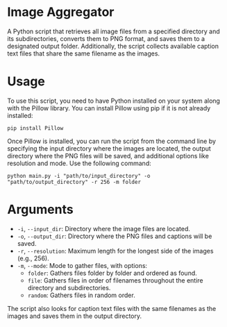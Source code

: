 # Image Aggregator
A Python script that retrieves all image files from a specified directory and its subdirectories, converts them to PNG format, and saves them to a designated output folder. Additionally, the script collects available caption text files that share the same filename as the images.

# Usage

To use this script, you need to have Python installed on your system along with the Pillow library. You can install Pillow using pip if it is not already installed:

```
pip install Pillow
```

Once Pillow is installed, you can run the script from the command line by specifying the input directory where the images are located, the output directory where the PNG files will be saved, and additional options like resolution and mode. Use the following command:

```
python main.py -i "path/to/input_directory" -o "path/to/output_directory" -r 256 -m folder
```

# Arguments

- `-i`, `--input_dir`: Directory where the image files are located.
- `-o`, `--output_dir`: Directory where the PNG files and captions will be saved.
- `-r`, `--resolution`: Maximum length for the longest side of the images (e.g., 256).
- `-m`, `--mode`: Mode to gather files, with options:
  - `folder`: Gathers files folder by folder and ordered as found.
  - `file`: Gathers files in order of filenames throughout the entire directory and subdirectories.
  - `random`: Gathers files in random order.

The script also looks for caption text files with the same filenames as the images and saves them in the output directory.

